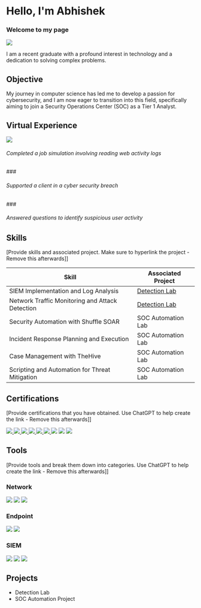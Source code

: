 # Hello, I'm Abhishek <h3>Welcome to my page</h3>

<a href="www.linkedin.com/in/abhishek-rajamani-44a488379"><img src="https://img.shields.io/badge/-LinkedIn-0072b1?&style=for-the-badge&logo=linkedin&logoColor=white" /></a>


I am a recent graduate with a profound interest in technology and a dedication to solving complex problems.

## Objective

My journey in computer science has led me to develop a passion for cybersecurity, and I am now eager to transition into this field, specifically aiming to join a Security Operations Center (SOC) as a Tier 1 Analyst.

## Virtual Experience 
<a href="https://forage-uploads-prod.s3.amazonaws.com/completion-certificates/9PBTqmSxAf6zZTseP/E9pA6qsdbeyEkp3ti_9PBTqmSxAf6zZTseP_d442pQ7kaFE9oeHtu_1756561993595_completion_certificate.pdf">
<img src="https://img.shields.io/badge/-Deloitte%20Cyber%20Job%20Simulation-86BC25?style=for-the-badge&logo=deloitte&logoColor=white" /> </a>
<H6>Completed a job simulation involving reading web activity logs </H6>
###<H6>Supported a client in a cyber security breach </H6>
###<H6>Answered questions to identify suspicious user activity </H6> 

## Skills
[Provide skills and associated project. Make sure to hyperlink the project - Remove this afterwards]]

| Skill                                         | Associated Project         |
|-----------------------------------------------|----------------------------|
| SIEM Implementation and Log Analysis          | <a href="https://google.com">Detection Lab</a>|
| Network Traffic Monitoring and Attack Detection | <a href="https://google.com">Detection Lab</a>|
| Security Automation with Shuffle SOAR         | SOC Automation Lab|
| Incident Response Planning and Execution      | SOC Automation Lab|
| Case Management with TheHive                  | SOC Automation Lab|
| Scripting and Automation for Threat Mitigation | SOC Automation Lab|

## Certifications
[Provide certifications that you have obtained. Use ChatGPT to help create the link - Remove this afterwards]]
<div>
<a href="https://learn.mastermindassurance.com/certificates/6gt94epedk" target="_blank">
<img src="https://img.shields.io/badge/-ISO%2FIEC%2027001%3A2022%20Lead%20Auditor-0033A0?style=for-the-badge&logo=trustedshops&logoColor=white" />
 
</a>
    
<a href="https://tryhackme-certificates.s3-eu-west-1.amazonaws.com/THM-BZOWGMGPBX.pdf" target="_blank">
  <img src="https://img.shields.io/badge/-TryHackMe%20SOC%20Level%201-FF0000?style=for-the-badge&logo=tryhackme&logoColor=white" />
</a>
<a href="https://app.letsdefend.io/certificate/show/8598c736-6258-4053-b226-850ce568ecac" target="_blank">
  <img src="https://img.shields.io/badge/-LetsDefend%20SOC-0A192F?style=for-the-badge&logo=letsdefend&logoColor=white" />
</a>
<a href="https://app.letsdefend.io/certificate/show/5f454f0c-5021-4a3a-be77-7a84744cb296" target="_blank" rel="noopener noreferrer">
  <img src="https://img.shields.io/badge/-LetsDefend%20Programming%20for%20Cybersecurity-0A192F?style=for-the-badge&logo=letsdefend&logoColor=white" />
</a>

<a href="https://catalog-education.oracle.com/ords/certview/sharebadge?id=72A41C3D54D88B267AE5D9B5B36BB734D403EBD708008023C38D561903638E00">
   <img src="https://img.shields.io/badge/-Oracle%20Certified%20OCI%20Foundations%20Associate-F80000?style=for-the-badge&logo=oracle&logoColor=white" />
</a>

<a href="https://catalog-education.oracle.com/ords/certview/sharebadge?id=46C295737C97CD40BCD8A44BBDE886419D2E2C570C294C25D321DF1C773BA265">
   <img src="https://img.shields.io/badge/-Oracle%20Certified%20AI%20Foundations%20Associate-F80000?style=for-the-badge&logo=oracle&logoColor=white" />
</a>

<img src="https://img.shields.io/badge/-A%2B-4D4D4D?&style=for-the-badge&logo=CompTIA&logoColor=white" />
<img src="https://img.shields.io/badge/-CDSA-006400?&style=for-the-badge&logoColor=white" />
<img src="https://img.shields.io/badge/-CCD-000080?&style=for-the-badge&logoColor=white" />
</div>

## Tools
[Provide tools and break them down into categories. Use ChatGPT to help create the link - Remove this afterwards]]

### Network
<div>
    <img src="https://img.shields.io/badge/-Wireshark-1679A7?&style=for-the-badge&logo=Wireshark&logoColor=white" />
    <img src="https://img.shields.io/badge/-Suricata-EF3B2D?&style=for-the-badge&logo=Suricata&logoColor=white" />
    <img src="https://img.shields.io/badge/-Zeek-777BB4?&style=for-the-badge&logo=Zeek&logoColor=white" />
</div>

### Endpoint
<div>
    <img src="https://img.shields.io/badge/-Microsoft_Defender_for_Endpoint-00A4EF?&style=for-the-badge&logo=Microsoft&logoColor=white" />
    <img src="https://img.shields.io/badge/-Velociraptor-4B275F?&style=for-the-badge&logo=Velociraptor&logoColor=white" />
</div>

### SIEM
<div>
    <img src="https://img.shields.io/badge/-Microsoft_Sentinel-0078D4?&style=for-the-badge&logo=Microsoft&logoColor=white" />
    <img src="https://img.shields.io/badge/-Splunk-000000?&style=for-the-badge&logo=Splunk&logoColor=white" />
    <img src="https://img.shields.io/badge/-Elastic-005571?&style=for-the-badge&logo=Elastic&logoColor=white" />
</div>







## Projects
- Detection Lab
- SOC Automation Project
